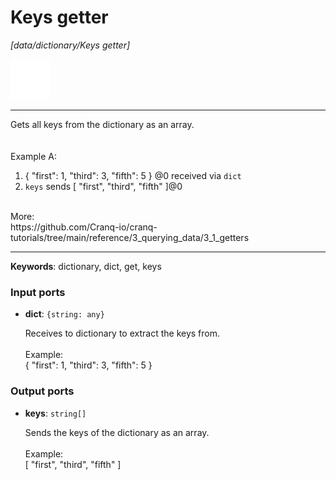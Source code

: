 # Keys getter

_[data/dictionary/Keys getter]_

![icon](</assets/icons/c3fdd7fb-1ae3-400a-bf93-30e24b1ea004.png>)

---

Gets all keys from the dictionary as an array.<br>
<br>
<br>
Example A:<br>
1. { "first": 1, "third": 3, "fifth": 5 } @0 received via `dict`<br>
2. `keys` sends  [ "first", "third", "fifth" ]@0<br>
<br>
More:<br>
https://github.com/Cranq-io/cranq-tutorials/tree/main/reference/3_querying_data/3_1_getters<br>

---

__Keywords__: dictionary, dict, get, keys

### Input ports

* __dict__: ` {string: any} `

    Receives to dictionary to extract the keys from.<br>
    <br>
    Example:<br>
    { "first": 1, "third": 3, "fifth": 5 } <br>

### Output ports

* __keys__: ` string[] `

    Sends the keys of the dictionary as an array.<br>
    <br>
    Example:<br>
    [ "first", "third", "fifth" ]<br>

